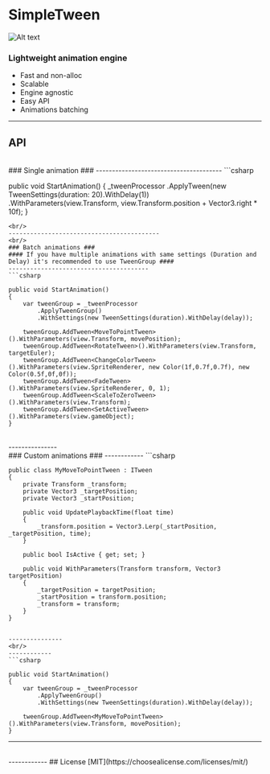 # SimpleTween #

![Alt text](https://bitbucket.org/privatevoid/simpletweener/raw/51cd3377d01e5275740f9ea5e60ded7bb46000d7/demo.gif)


### Lightweight animation engine ###

* Fast and non-alloc
* Scalable
* Engine agnostic
* Easy API
* Animations batching


---



## API ##
<br/>
### Single animation ###
---------------------------------------
```csharp

public void StartAnimation()
{
    _tweenProcessor
        .ApplyTween<MoveToPointTween>(new TweenSettings(duration: 20).WithDelay(1))
        .WithParameters(view.Transform, view.Transform.position + Vector3.right * 10f);
}
```
<br/>
------------------------------------------
<br/>
### Batch animations ###
#### If you have multiple animations with same settings (Duration and Delay) it's recommended to use TweenGroup ####
---------------------------------------
```csharp

public void StartAnimation()
{
    var tweenGroup = _tweenProcessor
        .ApplyTweenGroup()
        .WithSettings(new TweenSettings(duration).WithDelay(delay));

    tweenGroup.AddTween<MoveToPointTween>().WithParameters(view.Transform, movePosition);
    tweenGroup.AddTween<RotateTween>().WithParameters(view.Transform, targetEuler);
    tweenGroup.AddTween<ChangeColorTween>().WithParameters(view.SpriteRenderer, new Color(1f,0.7f,0.7f), new Color(0.5f,0f,0f));
    tweenGroup.AddTween<FadeTween>().WithParameters(view.SpriteRenderer, 0, 1);
    tweenGroup.AddTween<ScaleToZeroTween>().WithParameters(view.Transform);
    tweenGroup.AddTween<SetActiveTween>().WithParameters(view.gameObject);
}
```
<br/>
---------------
<br/>
### Custom animations ###
------------
```csharp

    public class MyMoveToPointTween : ITween
    {
        private Transform _transform;
        private Vector3 _targetPosition;
        private Vector3 _startPosition;

        public void UpdatePlaybackTime(float time)
        {
            _transform.position = Vector3.Lerp(_startPosition, _targetPosition, time);
        }

        public bool IsActive { get; set; }

        public void WithParameters(Transform transform, Vector3 targetPosition)
        {
            _targetPosition = targetPosition;
            _startPosition = transform.position;
            _transform = transform;
        }
    }
```

---------------
<br/>
------------
```csharp

public void StartAnimation()
{
    var tweenGroup = _tweenProcessor
        .ApplyTweenGroup()
        .WithSettings(new TweenSettings(duration).WithDelay(delay));

    tweenGroup.AddTween<MyMoveToPointTween>().WithParameters(view.Transform, movePosition);
}
```
------------
<br/>
------------
## License
[MIT](https://choosealicense.com/licenses/mit/)
